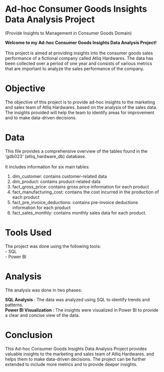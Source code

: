 # Ad-hoc Consumer Goods Insights Data Analysis Project
(Provide Insights to Management in Consumer Goods Domain)

**Welcome to my Ad-hoc Consumer Goods Insights Data Analysis Project!** <br>
<br>
This project is aimed at providing insights into the consumer goods sales performance of a fictional company called Atliq Hardwares. The data has been collected over a period of one year and consists of various metrics that are important to analyze the sales performance of the company.

<h1> Objective </h1>  
The objective of this project is to provide ad-hoc insights to the marketing and sales team of Atliq Hardwares. based on the analysis of the sales data. The insights provided will help the team to identify areas for improvement and to make data-driven decisions.

<h1> Data </h1> 
This file provides a comprehensive overview of the tables found in the 'gdb023' (atliq_hardware_db) database. <br>
<br>
It includes information for six main tables:<br>

1. dim_customer: contains customer-related data
2. dim_product: contains product-related data
3. fact_gross_price: contains gross price information for each product
4. fact_manufacturing_cost: contains the cost incurred in the production of each product
5. fact_pre_invoice_deductions: contains pre-invoice deductions information for each product
6. fact_sales_monthly: contains monthly sales data for each product.

<h1> Tools Used </h1> 
The project was done using the following tools:<br>
- SQL<br>
- Power BI<br>

<h1> Analysis </h1>
The analysis was done in two phases:<br>

**SQL Analysis** : The data was analyzed using SQL to identify trends and patterns.<br>
**Power BI Visualization** : The insights were visualized in Power BI to provide a clear and concise view of the data.

<h1> Conclusion </h1>
This Ad-hoc Consumer Goods Insights Data Analysis Project provides valuable insights to the marketing and sales team of Atliq Hardwares. and helps them to make data-driven decisions. The project can be further extended to include more metrics and to provide deeper insights.<br>
<br>


